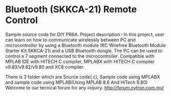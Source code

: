 # Bluetooth (SKKCA-21) Remote Control
Sample source code for DIY PR6A. Project description : In this project, user can learn on how to communicate wirelessly between PC and microcontroller by using a Bluetooth module (KC Wirefree Bluetooth Module Starter Kit SKKCA-21) and a USB Bluetooth dongle. The PC can be used to control a 7 segment connected to the microcontroller. Compatible with MPLAB IDE with HITECH C compiler, MPLABX with HITECH C compiler v9.83/v9.82/v9.80 and XC8 compiler.

There is 3 folder which are Source code(.c), Sample code using MPLABX and sample code using MPLAB(Using MPLAB 8.6 And HiTech 9.80) Welcome to our tecnical forum for any inquiry. http://forum.cytron.com.my/
